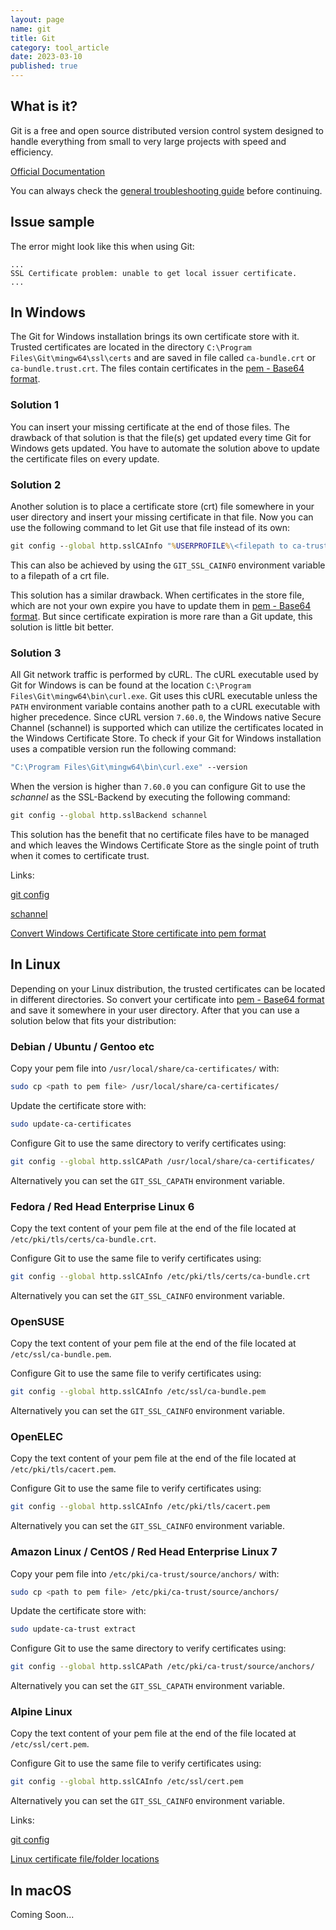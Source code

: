 ```yaml
---
layout: page
name: git
title: Git
category: tool_article
date: 2023-03-10
published: true
---
```


## What is it?

Git is a free and open source distributed version control system designed to handle everything from small to very large projects with speed and efficiency.

[Official Documentation](https://git-scm.com/docs)

You can always check the [general troubleshooting guide](../general-troubleshooting.md) before continuing.

## Issue sample

The error might look like this when using Git:

```text
...
SSL Certificate problem: unable to get local issuer certificate.
...
```

## In Windows

The Git for Windows installation brings its own certificate store with it. Trusted certificates are located in the directory `C:\Program Files\Git\mingw64\ssl\certs` and are saved in file called `ca-bundle.crt` or `ca-bundle.trust.crt`. The files contain certificates in the  [pem - Base64 format](https://en.wikipedia.org/wiki/Privacy-Enhanced_Mail).

### Solution 1

You can insert your missing certificate at the end of those files.
The drawback of that solution is that the file(s) get updated every time Git for Windows gets updated. You have to automate the solution above to update the certificate files on every update.

### Solution 2

Another solution is to place a certificate store (crt) file somewhere in your user directory and insert your missing certificate in that file.
Now you can use the following command to let Git use that file instead of its own:

```cmd
git config --global http.sslCAInfo "%USERPROFILE%\<filepath to ca-trusted.crt>"
```

This can also be achieved by using the `GIT_SSL_CAINFO` environment variable to a filepath of a crt file.

This solution has a similar drawback. When certificates in the store  file, which are not your own expire you have to update them in [pem - Base64 format](https://en.wikipedia.org/wiki/Privacy-Enhanced_Mail). But since certificate expiration is more rare than a Git update, this solution is little bit better.

### Solution 3

All Git network traffic is performed by cURL. The cURL executable used by Git for Windows is can be found at the location `C:\Program Files\Git\mingw64\bin\curl.exe`. Git uses this cURL executable unless the `PATH` environment variable contains another path to a cURL executable with higher precedence. Since cURL version `7.60.0`, the Windows native Secure Channel (schannel) is supported which can utilize the certificates located in the Windows Certificate Store. To check if your Git for Windows installation uses a compatible version run the following command:

```cmd
"C:\Program Files\Git\mingw64\bin\curl.exe" --version
```

When the version is higher than `7.60.0` you can configure Git to use the *schannel* as the SSL-Backend by executing the following command:

```cmd
git config --global http.sslBackend schannel
```

This solution has the benefit that no certificate files have to be managed and which leaves the Windows Certificate Store as the single point of truth when it comes to certificate trust.

Links:

[git config](https://www.git-scm.com/docs/git-config#Documentation/git-config.txt-httpsslCAInfo)

[schannel](https://learn.microsoft.com/en-us/windows/win32/secauthn/secure-channel)

<!-- TODO: Write article about that -->
[Convert Windows Certificate Store certificate into pem format](#)

## In Linux

Depending on your Linux distribution, the trusted certificates can be located in different directories. So convert your certificate into [pem - Base64 format](https://en.wikipedia.org/wiki/Privacy-Enhanced_Mail) and save it somewhere in your user directory. After that you can use a solution below that fits your distribution:

### Debian / Ubuntu / Gentoo etc

Copy your pem file into `/usr/local/share/ca-certificates/` with:

```bash
sudo cp <path to pem file> /usr/local/share/ca-certificates/
```

Update the certificate store with:

```bash
sudo update-ca-certificates
```

Configure Git to use the same directory to verify certificates using:

```bash
git config --global http.sslCAPath /usr/local/share/ca-certificates/
```

Alternatively you can set the `GIT_SSL_CAPATH` environment variable.

### Fedora / Red Head Enterprise Linux 6

Copy the text content of your pem file at the end of the file located at `/etc/pki/tls/certs/ca-bundle.crt`.

Configure Git to use the same file to verify certificates using:

```bash
git config --global http.sslCAInfo /etc/pki/tls/certs/ca-bundle.crt
```

Alternatively you can set the `GIT_SSL_CAINFO` environment variable.

### OpenSUSE

Copy the text content of your pem file at the end of the file located at `/etc/ssl/ca-bundle.pem`.

Configure Git to use the same file to verify certificates using:

```bash
git config --global http.sslCAInfo /etc/ssl/ca-bundle.pem
```

Alternatively you can set the `GIT_SSL_CAINFO` environment variable.

### OpenELEC

Copy the text content of your pem file at the end of the file located at `/etc/pki/tls/cacert.pem`.

Configure Git to use the same file to verify certificates using:

```bash
git config --global http.sslCAInfo /etc/pki/tls/cacert.pem
```

Alternatively you can set the `GIT_SSL_CAINFO` environment variable.

### Amazon Linux / CentOS / Red Head Enterprise Linux 7

Copy your pem file into `/etc/pki/ca-trust/source/anchors/` with:

```bash
sudo cp <path to pem file> /etc/pki/ca-trust/source/anchors/
```

Update the certificate store with:

```bash
sudo update-ca-trust extract
```

Configure Git to use the same directory to verify certificates using:

```bash
git config --global http.sslCAPath /etc/pki/ca-trust/source/anchors/
```

Alternatively you can set the `GIT_SSL_CAPATH` environment variable.

### Alpine Linux

Copy the text content of your pem file at the end of the file located at `/etc/ssl/cert.pem`.

Configure Git to use the same file to verify certificates using:

```bash
git config --global http.sslCAInfo /etc/ssl/cert.pem
```

Alternatively you can set the `GIT_SSL_CAINFO` environment variable.

Links:

[git config](https://www.git-scm.com/docs/git-config#Documentation/git-config.txt-httpsslCAInfo)

[Linux certificate file/folder locations](https://serverfault.com/questions/62496/ssl-certificate-location-on-unix-linux/722646)

## In macOS

Coming Soon...
<!-- 
Install Git with cURL using Homebrew with the following command:

```sh
brew install curl
brew install --with-curl git
```

If you have already installed Git without the cURL support use the following command to replace that installation:

```sh
brew reinstall --with-curl git
```

Now that you have the Homebrew version of cURL installed you 

-->